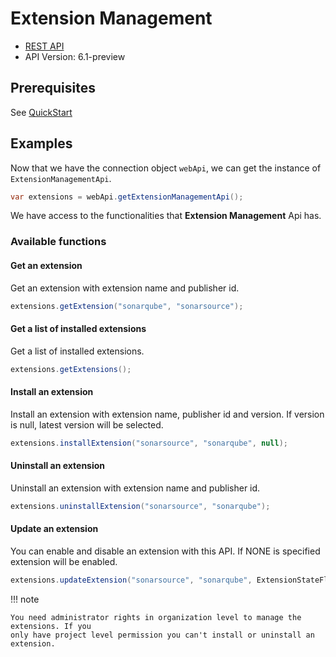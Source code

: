 # Extension Management

- [REST API](https://docs.microsoft.com/en-us/rest/api/azure/devops/extensionmanagement/installed-extensions?view=azure-devops-rest-6.1)
- API Version: 6.1-preview

## Prerequisites

See [QuickStart](quickstart.md)

## Examples

Now that we have the connection object `webApi`, we can get the instance of `ExtensionManagementApi`.

```java
var extensions = webApi.getExtensionManagementApi();
```

We have access to the functionalities that **Extension Management** Api has.

### Available functions

#### Get an extension

Get an extension with extension name and publisher id.

```java
extensions.getExtension("sonarqube", "sonarsource");
```

#### Get a list of installed extensions

Get a list of installed extensions.

```java
extensions.getExtensions();
```

#### Install an extension

Install an extension with extension name, publisher id and version. If version is null, latest version will be selected.

```java
extensions.installExtension("sonarsource", "sonarqube", null);
```

#### Uninstall an extension

Uninstall an extension with extension name and publisher id.

```java
extensions.uninstallExtension("sonarsource", "sonarqube");
```

#### Update an extension

You can enable and disable an extension with this API. If NONE is specified extension will be enabled.

```java
extensions.updateExtension("sonarsource", "sonarqube", ExtensionStateFlags.DISABLED);
```

!!! note

    You need administrator rights in organization level to manage the extensions. If you
    only have project level permission you can't install or uninstall an extension.
